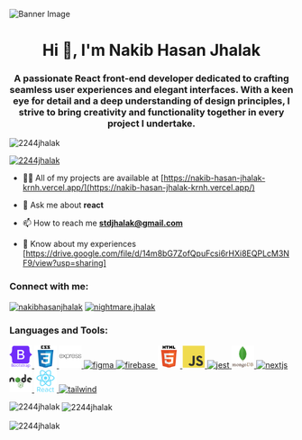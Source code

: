 ![Banner Image](https://i.ibb.co/VgdjRXB/photo-1605379399642-870262d3d051.jpg)
<h1 align="center">Hi 👋, I'm Nakib Hasan Jhalak</h1>
<h3 align="center">A passionate React front-end developer dedicated to crafting seamless user experiences and elegant interfaces. With a keen eye for detail and a deep understanding of design principles, I strive to bring creativity and functionality together in every project I undertake.</h3>

<p align="left"> <img src="https://komarev.com/ghpvc/?username=2244jhalak&label=Profile%20views&color=0e75b6&style=flat" alt="2244jhalak" /> </p>

<p align="left"> <a href="https://github.com/ryo-ma/github-profile-trophy"><img src="https://github-profile-trophy.vercel.app/?username=2244jhalak" alt="2244jhalak" /></a> </p>

- 👨‍💻 All of my projects are available at [https://nakib-hasan-jhalak-krnh.vercel.app/](https://nakib-hasan-jhalak-krnh.vercel.app/)

- 💬 Ask me about **react**

- 📫 How to reach me **stdjhalak@gmail.com**

- 📄 Know about my experiences [https://drive.google.com/file/d/14m8bG7ZofQpuFcsi6rHXi8EQPLcM3NF9/view?usp=sharing]

<h3 align="left">Connect with me:</h3>
<p align="left">
<a href="https://linkedin.com/in/nakibhasanjhalak" target="blank"><img align="center" src="https://raw.githubusercontent.com/rahuldkjain/github-profile-readme-generator/master/src/images/icons/Social/linked-in-alt.svg" alt="nakibhasanjhalak" height="30" width="40" /></a>
<a href="https://fb.com/nightmare.jhalak" target="blank"><img align="center" src="https://raw.githubusercontent.com/rahuldkjain/github-profile-readme-generator/master/src/images/icons/Social/facebook.svg" alt="nightmare.jhalak" height="30" width="40" /></a>
</p>

<h3 align="left">Languages and Tools:</h3>
<p align="left"> <a href="https://getbootstrap.com" target="_blank" rel="noreferrer"> <img src="https://raw.githubusercontent.com/devicons/devicon/master/icons/bootstrap/bootstrap-plain-wordmark.svg" alt="bootstrap" width="40" height="40"/> </a> <a href="https://www.w3schools.com/css/" target="_blank" rel="noreferrer"> <img src="https://raw.githubusercontent.com/devicons/devicon/master/icons/css3/css3-original-wordmark.svg" alt="css3" width="40" height="40"/> </a> <a href="https://expressjs.com" target="_blank" rel="noreferrer"> <img src="https://raw.githubusercontent.com/devicons/devicon/master/icons/express/express-original-wordmark.svg" alt="express" width="40" height="40"/> </a> <a href="https://www.figma.com/" target="_blank" rel="noreferrer"> <img src="https://www.vectorlogo.zone/logos/figma/figma-icon.svg" alt="figma" width="40" height="40"/> </a> <a href="https://firebase.google.com/" target="_blank" rel="noreferrer"> <img src="https://www.vectorlogo.zone/logos/firebase/firebase-icon.svg" alt="firebase" width="40" height="40"/> </a> <a href="https://www.w3.org/html/" target="_blank" rel="noreferrer"> <img src="https://raw.githubusercontent.com/devicons/devicon/master/icons/html5/html5-original-wordmark.svg" alt="html5" width="40" height="40"/> </a> <a href="https://developer.mozilla.org/en-US/docs/Web/JavaScript" target="_blank" rel="noreferrer"> <img src="https://raw.githubusercontent.com/devicons/devicon/master/icons/javascript/javascript-original.svg" alt="javascript" width="40" height="40"/> </a> <a href="https://jestjs.io" target="_blank" rel="noreferrer"> <img src="https://www.vectorlogo.zone/logos/jestjsio/jestjsio-icon.svg" alt="jest" width="40" height="40"/> </a> <a href="https://www.mongodb.com/" target="_blank" rel="noreferrer"> <img src="https://raw.githubusercontent.com/devicons/devicon/master/icons/mongodb/mongodb-original-wordmark.svg" alt="mongodb" width="40" height="40"/> </a> <a href="https://nextjs.org/" target="_blank" rel="noreferrer"> <img src="https://cdn.worldvectorlogo.com/logos/nextjs-2.svg" alt="nextjs" width="40" height="40"/> </a> <a href="https://nodejs.org" target="_blank" rel="noreferrer"> <img src="https://raw.githubusercontent.com/devicons/devicon/master/icons/nodejs/nodejs-original-wordmark.svg" alt="nodejs" width="40" height="40"/> </a> <a href="https://reactjs.org/" target="_blank" rel="noreferrer"> <img src="https://raw.githubusercontent.com/devicons/devicon/master/icons/react/react-original-wordmark.svg" alt="react" width="40" height="40"/> </a> <a href="https://tailwindcss.com/" target="_blank" rel="noreferrer"> <img src="https://www.vectorlogo.zone/logos/tailwindcss/tailwindcss-icon.svg" alt="tailwind" width="40" height="40"/> </a> </p>

<p><img align="left" src="https://github-readme-stats.vercel.app/api/top-langs?username=2244jhalak&show_icons=true&locale=en&layout=compact" alt="2244jhalak" /></p>

<p>&nbsp;<img align="center" src="https://github-readme-stats.vercel.app/api?username=2244jhalak&show_icons=true&locale=en" alt="2244jhalak" /></p>

<p><img align="center" src="https://github-readme-streak-stats.herokuapp.com/?user=2244jhalak&" alt="2244jhalak" /></p>








